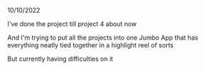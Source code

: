 10/10/2022

I've done the project till project 4 about now

And I'm trying to put all the projects into one Jumbo App that has everything neatly tied together in a highlight reel of sorts

But currently having difficulties on it